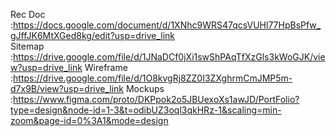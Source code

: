 Rec Doc   :https://docs.google.com/document/d/1XNhc9WRS47qcsVUHl77HpBsPfw_gJffJK6MtXGed8kg/edit?usp=drive_link <br>
Sitemap   :https://drive.google.com/file/d/1JNaDCf0jXi1swShPAqTfXzGls3kWoGJK/view?usp=drive_link
Wireframe :https://drive.google.com/file/d/1O8kvgRj8ZZ0I3ZXghrmCmJMP5m-d7x9B/view?usp=drive_link
Mockups   :https://www.figma.com/proto/DKPpok2o5JBUexoXs1awJD/PortFolio?type=design&node-id=1-3&t=odibUZ3oql3qkHRz-1&scaling=min-zoom&page-id=0%3A1&mode=design
